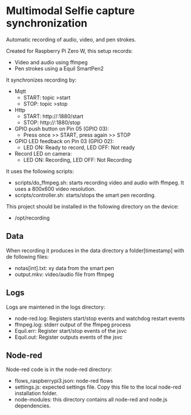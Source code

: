 # Multimodal Selfie capture synchronization
Automatic recording of audio, video, and pen strokes.

Created for Raspberry Pi Zero W, this setup records:
* Video and audio using ffmpeg
* Pen strokes using a Equil SmartPen2

It synchronizes recording by:
* Mqtt
  * START: topic >start
  * STOP: topic >stop
* Http
  * START: http://<IP ADDRESS DEVICE>:1880/start
  * STOP: http://<IP ADDRESS DEVICE>:1880/stop
* GPIO push button on Pin 05 (GPIO 03):
  * Press once >> START, press again >> STOP
* GPIO LED feedback on Pin 03 (GPIO 02):
  * LED ON: Ready to record, LED OFF: Not ready
* Record LED on camera:
  * LED ON: Recording, LED OFF: Not Recording

It uses the following scripts:
* scripts/do_ffmpeg.sh: starts recording video and audio with ffmpeg. It uses a 800x600 video resolution.
* scripts/controller.sh: starts/stops the smart pen recording.

This project should be installed in the following directory on the device:
* /opt/recording

## Data
When recording it produces in the data directory a folder[timestamp] with de following files:
* notas[int].txt: xy data from the smart pen
* output.mkv: video/audio file from ffmpeg


## Logs
Logs are maintened in the logs directory:
* node-red.log: Registers start/stop events and watchdog restart events
* ffmpeg.log: stderr output of the ffmpeg process
* Equil.err: Register start/stop events of the jsvc
* Equil.out: Register outputs events of the jsvc

## Node-red
Node-red code is in the node-red directory:
* flows_raspberrypi3.json: node-red flows
* settings.js: expected settings file. Copy this file to the local node-red installation folder.
* node-modules: this directory contains all node-red and node.js dependencies.


